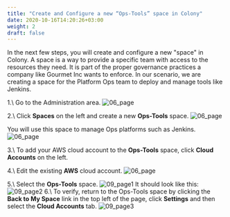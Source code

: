 ```yaml
---
title: "Create and Configure a new “Ops-Tools” space in Colony"
date: 2020-10-16T14:20:26+03:00
weight: 2
draft: false
---
```

In the next few steps, you will create and configure a new "space" in Colony. A space is a way to provide a specific team with access to the resources they need. It is part of the proper governance practices a company like Gourmet Inc wants to enforce. In our scenario, we are creating a space for the Platform Ops team to deploy and manage tools like Jenkins.

1.\ Go to the Administration area.
 ![06_page](/images/module3/addspace.png)

2.\ Click __Spaces__ on the left and create a new __Ops-Tools__ space.
 ![06_page](/images/module3/06_page.png)

You will use this space to manage Ops platforms such as Jenkins. 
 ![06_page](/images/module3/07_page.png)

3.\ To add your AWS cloud account to the __Ops-Tools__ space, click __Cloud Accounts__ on the left.

4.\ Edit the existing __AWS__ cloud account. 
![06_page](/images/module3/09_page.png)

5.\ Select the __Ops-Tools__ space.
![09_page1](/images/module3/09_page_1.png)
It should look like this:
![09_page2](/images/module3/09_page_2.png)
6.\ To verify, return to the Ops-Tools space by clicking the __Back to My Space__ link in the top left of the page, click __Settings__ and then select the __Cloud Accounts__ tab. 
![09_page3](/images/module3/09_page_3.png)
